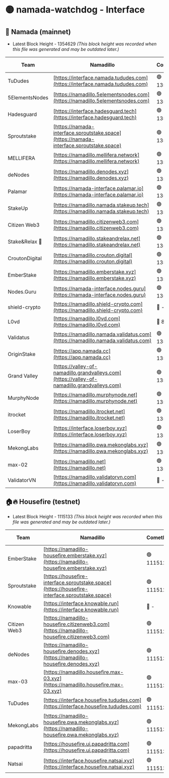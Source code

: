 # 🟡 namada-watchdog - Interface

## 🚀 Namada (mainnet)
- Latest Block Height - 1354629 *(This block height was recorded when this file was generated and may be outdated later.)*

| Team | Namadillo | CometBFT | Indexer | MASP Indexer |
|-|-|-|-|-|
| TuDudes | [https://interface.namada.tududes.com](https://interface.namada.tududes.com) | 🟢 1354602 | 🟢 1354602 | 🟢 1354602 |
| 5ElementsNodes | [https://namadillo.5elementsnodes.com](https://namadillo.5elementsnodes.com) | 🟢 1354602 | 🟢 1354602 | 🟢 1354602 |
| Hadesguard | [https://interface.hadesguard.tech](https://interface.hadesguard.tech) | 🟢 1354603 | 🟢 1354603 | 🟢 1354602 |
| Sproutstake | [https://namada-interface.sproutstake.space](https://namada-interface.sproutstake.space) | 🟢 1354603 | 🟢 1354603 | 🟢 1354604 |
| MELLIFERA | [https://namadillo.mellifera.network](https://namadillo.mellifera.network) | 🟢 1354604 | 🟢 1354604 | 🟢 1354604 |
| deNodes | [https://namadillo.denodes.xyz](https://namadillo.denodes.xyz) | 🟢 1354605 | 🟢 1354605 | 🟢 1354605 |
| Palamar | [https://namada-interface.palamar.io](https://namada-interface.palamar.io) | 🟢 1354605 | 🟢 1354605 | 🟢 1354605 |
| StakeUp | [https://namadillo.namada.stakeup.tech](https://namadillo.namada.stakeup.tech) | 🟢 1354606 | 🟢 1354606 | 🟢 1354606 |
| Citizen Web3 | [https://namadillo.citizenweb3.com](https://namadillo.citizenweb3.com) | 🟢 1354606 | 🟢 1354606 | 🟢 1354607 |
| Stake&Relax 🦥 | [https://namadillo.stakeandrelax.net](https://namadillo.stakeandrelax.net) | 🟢 1354607 | 🟢 1354607 | 🟢 1354608 |
| CroutonDigital | [https://namadillo.crouton.digital](https://namadillo.crouton.digital) | 🟢 1354608 | 🔴 1338918 | 🟢 1354608 |
| EmberStake | [https://namadillo.emberstake.xyz](https://namadillo.emberstake.xyz) | 🟢 1354609 | 🟢 1354609 | 🟢 1354609 |
| Nodes.Guru | [https://namada-interface.nodes.guru](https://namada-interface.nodes.guru) | 🟢 1354609 | 🟢 1354609 | 🟢 1354609 |
| shield-crypto | [https://namadillo.shield-crypto.com](https://namadillo.shield-crypto.com) | 🔴 - | 🔴 - | 🔴 - |
| L0vd | [https://namadillo.l0vd.com](https://namadillo.l0vd.com) | 🔴 894059 | 🔴 1269187 | 🔴 894059 |
| Validatus | [https://namadillo.namada.validatus.com](https://namadillo.namada.validatus.com) | 🟢 1354626 | 🔴 1338199 | 🟢 1354626 |
| OriginStake | [https://app.namada.cc](https://app.namada.cc) | 🟢 1354626 | 🟢 1354626 | 🟢 1354626 |
| Grand Valley | [https://valley-of-namadillo.grandvalleys.com](https://valley-of-namadillo.grandvalleys.com) | 🟢 1354627 | 🟢 1354626 | 🟢 1354626 |
| MurphyNode | [https://namadillo.murphynode.net](https://namadillo.murphynode.net) | 🟢 1354627 | 🟢 1354627 | 🔴 - |
| itrocket | [https://namadillo.itrocket.net](https://namadillo.itrocket.net) | 🟢 1354628 | 🔴 1339267 | 🟢 1354628 |
| LoserBoy | [https://interface.loserboy.xyz](https://interface.loserboy.xyz) | 🟢 1354628 | 🟢 1354628 | 🔴 - |
| MekongLabs | [https://namadillo.pwa.mekonglabs.xyz](https://namadillo.pwa.mekonglabs.xyz) | 🟢 1354629 | 🟢 1354629 | 🟢 1354629 |
| max-02 | [https://namadillo.net](https://namadillo.net) | 🟢 1354629 | 🟢 1354629 | 🟢 1354629 |
| ValidatorVN | [https://namadillo.validatorvn.com](https://namadillo.validatorvn.com) | 🔴 - | 🔴 - | 🔴 - |

## 🏠🔥 Housefire (testnet)
- Latest Block Height - 1115133 *(This block height was recorded when this file was generated and may be outdated later.)*

| Team | Namadillo | CometBFT | Indexer | MASP Indexer |
|-|-|-|-|-|
| EmberStake | [https://namadillo-housefire.emberstake.xyz](https://namadillo-housefire.emberstake.xyz) | 🟢 1115127 | 🟢 1115127 | 🔴 1083022 |
| Sproutstake | [https://housefire-interface.sproutstake.space](https://housefire-interface.sproutstake.space) | 🟢 1115127 | 🟢 1115127 | 🟢 1115127 |
| Knowable | [https://interface.knowable.run](https://interface.knowable.run) | 🔴 - | 🔴 - | 🔴 - |
| Citizen Web3 | [https://namadillo-housefire.citizenweb3.com](https://namadillo-housefire.citizenweb3.com) | 🟢 1115128 | 🟢 1115128 | 🔴 - |
| deNodes | [https://namadillo-housefire.denodes.xyz](https://namadillo-housefire.denodes.xyz) | 🟢 1115130 | 🟢 1115130 | 🟢 1115130 |
| max-03 | [https://namadillo.housefire.max-03.xyz](https://namadillo.housefire.max-03.xyz) | 🟢 1115131 | 🟢 1115131 | 🟢 1115131 |
| TuDudes | [https://interface.housefire.tududes.com](https://interface.housefire.tududes.com) | 🟢 1115131 | 🟢 1115131 | 🟢 1115131 |
| MekongLabs | [https://namadillo-housefire.pwa.mekonglabs.xyz](https://namadillo-housefire.pwa.mekonglabs.xyz) | 🟢 1115131 | 🟢 1115131 | 🔴 1083022 |
| papadritta | [https://housefire.ui.papadritta.com](https://housefire.ui.papadritta.com) | 🟢 1115132 | 🔴 972185 | 🔴 - |
| Natsai | [https://interface.housefire.natsai.xyz](https://interface.housefire.natsai.xyz) | 🟢 1115133 | 🟢 1115133 | 🟢 1115133 |

